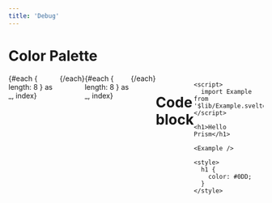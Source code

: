 ```yaml
---
title: 'Debug'
---
```


<script context="module">
  // import { browser, dev } from '$app/env';
  // export const hydrate = dev;
  // export const router = browser;
  export const prerender = true;
</script>

# Color Palette

<div class="flex">
  {#each { length: 8 } as _, index}
    <div class="block" style="background-color: var(--g{(2 * index + 1).toString(16)})" />
  {/each}
</div>

<div class="flex">
  {#each { length: 8 } as _, index}
    <div class="block" style="background-color: var(--c{(2 * index + 1).toString(16)})" />
  {/each}
</div>

# Code block

```svelte
<script>
  import Example from '$lib/Example.svelte';
</script>

<h1>Hello Prism</h1>

<Example />

<style>
  h1 {
    color: #0DD;
  }
</style>
```

<style>
  .flex {
    display: flex;
  }

  .block {
    flex: 1;
    height: 8rem;
  }
</style>
